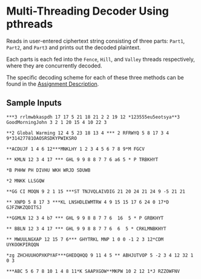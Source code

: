 # Multi-Threading Decoder Using pthreads
Reads in user-entered ciphertext string consisting of three parts: `Part1`, `Part2`, and `Part3` and prints out the decoded plaintext.

Each parts is each fed into the `Fence`, `Hill`, and `Valley` threads respectively, where they are concurrently decoded.

The specific decoding scheme for each of these three methods can be found in the [Assignment Description](./assignment_description.pdf).

## Sample Inputs
```
***3 rrlmwbkaspdh 17 17 5 21 18 21 2 2 19 12 *123555eu5eotsya**3 GoodMorningJohn 3 2 1 20 15 4 10 22 3

**2 Global Warming 12 4 5 23 18 13 4 *** 2 RFRWYQ 5 8 17 3 4 9*31427781OAOSRSDKYPWIKSRO

**ACDUJF 1 4 6 12***MNKLHY 1 2 3 4 5 6 7 8 9*M FGCV

** KMLN 12 3 4 17 *** GHL 9 9 8 8 7 7 6 a6 5 * P TRBKHYT

*B PHHW PH DIVHU WKH WRJD SDUWB

*2 MNKK LLSGQW

**GG CI MOQN 9 2 1 15 ***ST TNJVQLAIVDIG 21 20 24 21 24 9 -5 21 21

** XNPD 5 8 17 3 ***KL LNSHDLEWMTRW 4 9 15 15 17 6 24 0 17*D GJFZNKZQDITSJ

**GGMLN 12 3 4 b7 *** GHL 9 9 8 8 7 7 6  16  5 * P GRBKHYT

** BBLN 12 3 4 17 *** GHL 9 9 8 8 7 7 6  6  5 * CRKLMNBKHYT

** MWUULNGXAP 12 15 7 6*** GHYTRKL MNP 1 0 0 -1 2 3 12*CDM UYKOOKPIRQQN

*zg ZHCHUUHOPXKPYAF***GHEDQHQQ 9 11 4 5 ** ABHJUTVOP 5 -2 3 4 12 32 1 0 3

***ABC 5 6 7 8 10 1 4 8 11*K SAAPXGOW**MKPW 10 2 12 1*J RZZOWFNV
```